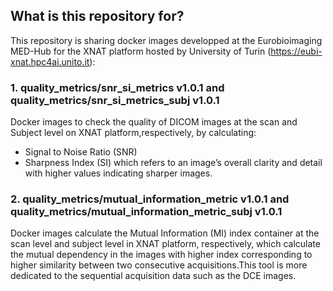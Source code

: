 ## What is this repository for?
This repository is sharing docker images developped at the Eurobioimaging MED-Hub for the XNAT platform hosted by University of Turin (https://eubi-xnat.hpc4ai.unito.it): 
### 1. quality_metrics/snr_si_metrics v1.0.1 and quality_metrics/snr_si_metrics_subj v1.0.1
Docker images to check the quality of DICOM images at the scan and Subject level on XNAT platform,respectively, by calculating: 
- Signal to Noise Ratio (SNR) 
- Sharpness Index (SI) which refers to an image’s overall clarity and detail with higher values indicating sharper images.

### 2. quality_metrics/mutual_information_metric v1.0.1 and quality_metrics/mutual_information_metric_subj v1.0.1
Docker images calculate the Mutual Information (MI) index container at the scan level and subject level in XNAT platform, respectively, which calculate the mutual dependency in the images with higher index corresponding to higher similarity between two consecutive acquisitions.This tool is more dedicated to the sequential acquisition data such as the DCE images.
